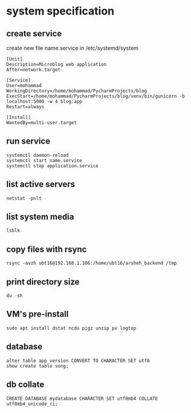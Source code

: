 # system specification

## create service
create new file name.service in /etc/systemd/system
```
[Unit]
Description=Microblog web application
After=network.target

[Service]
User=mohammad
WorkingDirectory=/home/mohammad/PycharmProjects/blog
ExecStart=/home/mohammad/PycharmProjects/blog/venv/bin/gunicorn -b localhost:5000 -w 4 blog:app
Restart=always

[Install]
WantedBy=multi-user.target
```
## run service
```
systemctl daemon-reload
systemctl start name.service
systemctl stop application.service
```
## list active servers
```
netstat -pnlt
```
## list system media
```
lsblk
```

## copy files with rsync
```
rsync -avzh ubt16@192.168.1.106:/home/ubt16/arsheh_backend /tmp
```
## print directory size
```
du -sh
```
## VM's pre-install 
```
sudo apt install dstat ncdu pigz unzip pv logtop
```

## database
```
alter table app_version CONVERT TO CHARACTER SET utf8
show create table song;
```
## db collate
```
CREATE DATABASE mydatabase CHARACTER SET utf8mb4 COLLATE utf8mb4_unicode_ci;
```
